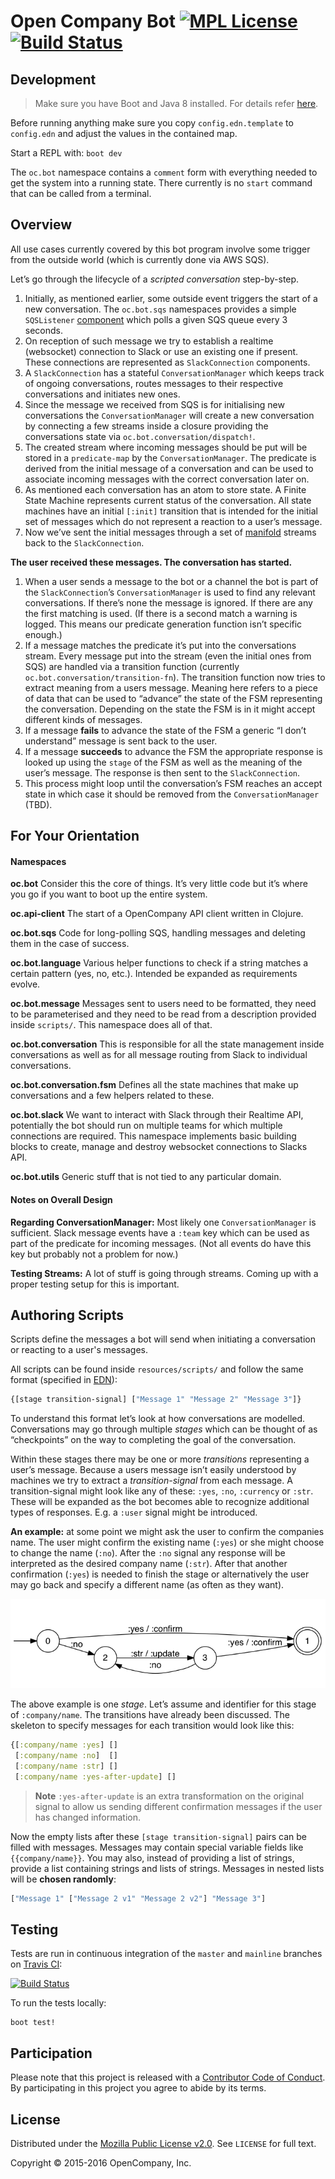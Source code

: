 # Open Company Bot [![MPL License](http://img.shields.io/badge/license-MPL-blue.svg?style=flat)](https://www.mozilla.org/MPL/2.0/) [![Build Status](https://travis-ci.org/open-company/open-company-bot.svg?branch=master)](https://travis-ci.org/open-company/open-company-bot)

## Development

> Make sure you have Boot and Java 8 installed. For details refer [here](https://github.com/open-company/open-company-web#local-setup).

Before running anything make sure you copy `config.edn.template` to `config.edn` and adjust the values in the contained map.

Start a REPL with: `boot dev`

The `oc.bot` namespace contains a `comment` form with everything needed to get the system into a running state. There currently is no `start` command that can be called from a terminal.

## Overview

All use cases currently covered by this bot program involve some trigger from the outside world (which is currently done via AWS SQS).

Let’s go through the lifecycle of a *scripted conversation* step-by-step.

1. Initially, as mentioned earlier, some outside event triggers the start of a new conversation. The `oc.bot.sqs` namespaces provides a simple `SQSListener` [component][component] which polls a given SQS queue every 3 seconds.
2. On reception of such message we try to establish a realtime (websocket) connection to Slack or use an existing one if present. These connections are represented as `SlackConnection` components.
3. A `SlackConnection` has a stateful `ConversationManager` which keeps track of ongoing conversations, routes messages to their respective conversations and initiates new ones.
4. Since the message we received from SQS is for initialising new conversations the `ConversationManager` will create a new conversation by connecting a few streams inside a closure providing the conversations state via `oc.bot.conversation/dispatch!`.
5. The created stream where incoming messages should be put will be stored in a `predicate-map` by the `ConversationManager`. The predicate is derived from the initial message of a conversation and can be used to associate incoming messages with the correct conversation later on.
6. As mentioned each conversation has an atom to store state. A Finite State Machine represents current status of the conversation. All state machines have an initial `[:init]` transition that is intended for the initial set of messages which do not represent a reaction to a user’s message.
7. Now we’ve sent the initial messages through a set of [manifold][manifold] streams back to the `SlackConnection`.

**The user received these messages. The conversation has started.**

1. When a user sends a message to the bot or a channel the bot is part of the `SlackConnection`’s `ConversationManager` is used to find any relevant conversations. If there’s none the message is ignored. If there are any the first matching is used. (If there is a second match a warning is logged. This means our predicate generation function isn’t specific enough.)
2. If a message matches the predicate it’s put into the conversations stream. Every message put into the stream (even the initial ones from SQS) are handled via a transition function (currently `oc.bot.conversation/transition-fn`). The transition function now tries to extract meaning from a users message. Meaning here refers to a piece of data that can be used to “advance” the state of the FSM representing the conversation. Depending on the state the FSM is in it might accept different kinds of messages.
3. If a message **fails** to advance the state of the FSM a generic “I don’t understand” message is sent back to the user.
4. If a message **succeeds** to advance the FSM the appropriate response is looked up using the `stage` of the FSM as well as the meaning of the user’s message. The response is then sent to the `SlackConnection`.
5. This process might loop until the conversation’s FSM reaches an accept state in which case it should be removed from the `ConversationManager` (TBD).

## For Your Orientation

#### Namespaces

**oc.bot**
Consider this the core of things. It’s very little code but it’s where you go if you want to boot up the entire system.

**oc.api-client**
The start of a OpenCompany API client written in Clojure.

**oc.bot.sqs**
Code for long-polling SQS, handling messages and deleting them in the case of success.

**oc.bot.language**
Various helper functions to check if a string matches a certain pattern (yes, no, etc.). Intended be expanded as requirements evolve.

**oc.bot.message**
Messages sent to users need to be formatted, they need to be parameterised and they need to be read from a description provided inside `scripts/`. This namespace does all of that.

**oc.bot.conversation**
This is responsible for all the state management inside conversations as well as for all message routing from Slack to individual conversations.

**oc.bot.conversation.fsm**
Defines all the state machines that make up conversations and a few helpers related to these.

**oc.bot.slack**
We want to interact with Slack through their Realtime API, potentially the bot should run on multiple teams for which multiple connections are required. This namespace implements basic building blocks to create, manage and destroy websocket connections to Slacks API.

**oc.bot.utils**
Generic stuff that is not tied to any particular domain.

#### Notes on Overall Design

**Regarding ConversationManager:** Most likely one `ConversationManager` is sufficient. Slack message events have a `:team` key which can be used as part of the predicate for incoming messages. (Not all events do have this key but probably not a problem for now.)

**Testing Streams:** A lot of stuff is going through streams. Coming up with a proper testing setup for this is important. 

## Authoring Scripts

Scripts define the messages a bot will send when initiating a conversation or reacting to a user's messages.

All scripts can be found inside `resources/scripts/` and follow the same format (specified in [EDN][edn]):

```clojure
{[stage transition-signal] ["Message 1" "Message 2" "Message 3"]}
```

To understand this format let’s look at how conversations are modelled. Conversations may go through multiple *stages* which can be thought of as “checkpoints” on the way to completing the goal of the conversation.

Within these stages there may be one or more *transitions* representing a user’s message. Because a users message isn’t easily understood by machines we try to extract a *transition-signal* from each message. A transition-signal might look like any of these: `:yes`, `:no`, `:currency` or `:str`. These will be expanded as the bot becomes able to recognize additional types of responses. E.g. a `:user` signal might be introduced.

**An example:** at some point we might ask the user to confirm the companies name. The user might confirm the existing name (`:yes`) or she might choose to change the name (`:no`). After the `:no` signal any response will be interpreted as the desired company name (`:str`). After that another confirmation (`:yes`) is needed to finish the stage or alternatively the user may go back and specify a different name (as often as they want).

![An example stage verifying a piece of information](https://raw.githubusercontent.com/open-company/open-company-bot/master/docs/fact-check-automata.png)

The above example is one *stage*. Let’s assume and identifier for this stage of `:company/name`. The transitions have already been discussed. The skeleton to specify messages for each transition would look like this:

```clojure
{[:company/name :yes] []
 [:company/name :no]  []
 [:company/name :str] []
 [:company/name :yes-after-update] []
```

> **Note** `:yes-after-update` is an extra transformation on the original signal to allow us sending different confirmation messages if the user has changed information.

Now the empty lists after these `[stage transition-signal]` pairs can be filled with messages. Messages may contain special variable fields like `{{company/name}}`. You may also, instead of providing a list of strings, provide a list containing strings and lists of strings. Messages in nested lists will be **chosen randomly**:

```clojure
["Message 1" ["Message 2 v1" "Message 2 v2"] "Message 3"]
```

[component]: https://github.com/stuartsierra/component
[manifold]: https://github.com/ztellman/manifold
[edn]: https://github.com/edn-format/edn


## Testing

Tests are run in continuous integration of the `master` and `mainline` branches on [Travis CI](https://travis-ci.org/open-company/open-company-bot):

[![Build Status](https://travis-ci.org/open-company/open-company-bot.svg?branch=master)](https://travis-ci.org/open-company/open-company-bot)

To run the tests locally:

```console
boot test!
```


## Participation

Please note that this project is released with a [Contributor Code of Conduct](https://github.com/open-company/open-company-web/blob/mainline/CODE-OF-CONDUCT.md). By participating in this project you agree to abide by its terms.

## License

Distributed under the [Mozilla Public License v2.0](http://www.mozilla.org/MPL/2.0/). See `LICENSE` for full text.

Copyright © 2015-2016 OpenCompany, Inc.